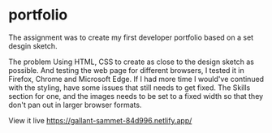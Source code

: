 # portfolio
The assignment was to create my first developer portfolio based on a set desgin sketch. 

The problem
Using HTML, CSS to create as close to the design sketch as possible. And testing the web page for different browsers, I tested it in Firefox, Chrome and Microsoft Edge. If I had more time I would've continued with the styling, have some issues that still needs to get fixed. The Skills section for one, and the images needs to be set to a fixed width so that they don't pan out in larger browser formats.  

View it live
https://gallant-sammet-84d996.netlify.app/